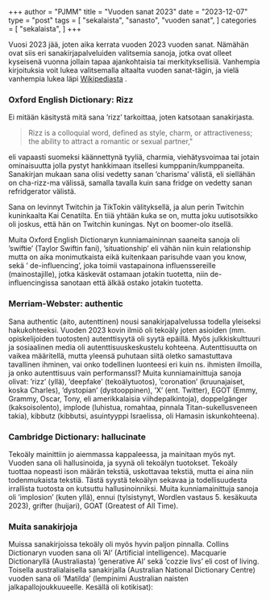 +++
author = "PJMM"
title = "Vuoden sanat 2023"
date = "2023-12-07"
type = "post"
tags = [
    "sekalaista",
    "sanasto",
    "vuoden sanat",
    ]
categories = [
    "sekalaista",
]
+++

Vuosi 2023 jää, joten aika kerrata vuoden 2023 vuoden sanat. Nämähän ovat siis eri sanakirjapalveluiden valitsemia sanoja, jotka ovat olleet kyseisenä vuonna jollain tapaa ajankohtaisia tai merkityksellisiä. Vanhempia kirjoituksia voit lukea valitsemalla altaalta vuoden sanat-tägin, ja vielä vanhempia lukea läpi [Wikipediasta](https://en.wikipedia.org/wiki/Word_of_the_year)
. 

### Oxford English Dictionary: Rizz
Ei mitään käsitystä mitä sana ’rizz’ tarkoittaa, joten katsotaan sanakirjasta.
>Rizz is a colloquial word, defined as style, charm, or attractiveness; the ability to attract a romantic or sexual partner,"

eli vapaasti suomeksi käännettynä tyyliä, charmia, viehätysvoimaa tai jotain ominaisuutta jolla pystyt hankkimaan itsellesi kumppanin/kumppaneita. 
Sanakirjan mukaan sana olisi vedetty sanan ’charisma’ välistä, eli siellähän on cha-rizz-ma välissä, samalla tavalla kuin sana fridge on vedetty sanan refridgerator välistä.

Sana on levinnyt Twitchin ja TikTokin välityksellä, ja alun perin Twitchin kuninkaalta Kai Cenatilta. En tiiä yhtään kuka se on,  mutta joku uutisotsikko oli joskus, että hän on Twitchin kuningas. Nyt on boomer-olo itsellä. 

Muita Oxford English Dictionaryn kunniamaininnan saaneita sanoja oli ’swiftie’ (Taylor Swiftin fani), ’situationship’ eli vähän niin kuin relationship mutta on aika monimutkaista eikä kuitenkaan parisuhde vaan you know, sekä ’ de-influencing’, joka toimii vastapainona influenssereille (mainostajille), jotka käskevät ostamaan jotakin tuotetta, niin de-influencingissa sanotaan että älkää ostako jotakin tuotetta. 

### Merriam-Webster: authentic
Sana authentic (aito, autenttinen) nousi sanakirjapalvelussa todella yleiseksi hakukohteeksi. Vuoden 2023 kovin ilmiö oli tekoäly joten asioiden (mm. opiskelijoiden tuotosten) autenttisyytä oli syytä epäillä. Myös julkkiskulttuuri ja sosiaalinen media oli autenttisuuskeskustelu kohteena. 
Autenttisuutta on vaikea määritellä, mutta yleensä puhutaan siitä oletko samastuttava tavallinen ihminen, vai onko todellinen luonteesi eri kuin ns. ihmisten ilmoilla, ja onko autenttisuus vain performanssI?
Muita kunniamainittuja sanoja olivat: ’rizz’ (yllä), ’deepfake’ (tekoälytuotos), ’coronation’ (kruunajaiset, koska Charles), ’dystopian’ (dystooppinen), ’X’ (ent. Twitter), EGOT (Emmy, Grammy, Oscar, Tony, eli amerikkalaisia viihdepalkintoja), doppelgänger (kaksoisolento), implode (luhistua, romahtaa, pinnala Titan-sukellusveneen takia), kibbutz (kibbutsi, asuintyyppi Israelissa, oli Hamasin iskunkohteena). 

### Cambridge Dictionary: hallucinate
Tekoäly mainittiin jo aiemmassa kappaleessa, ja mainitaan myös nyt. Vuoden sana oli hallusinoida, ja syynä oli tekoälyn tuotokset. Tekoäly tuottaa nopeasti ison määrän tekstiä, uskottavaa tekstiä, mutta ei aina niin todenmukaista tekstiä. Tästä syystä tekoälyn sekavaa ja todellisuudesta irrallista tuotosta on kutsuttu hallusinoinniksi. 
Muita kunniamainittuja sanoja oli ’implosion’ (kuten yllä), ennui (tylsistynyt, Wordlen vastaus 5. kesäkuuta 2023), grifter (huijari), GOAT (Greatest of All Time).

### Muita sanakirjoja
Muissa sanakirjoissa tekoäly oli myös hyvin paljon pinnalla. Collins Dictionaryn vuoden sana oli ’AI’ (Artificial intelligence). Macquarie Dictionaryllä (Australiasta) ’generative AI’ sekä ’cozzie livs’ eli cost of living. Toisella australialaisella sanakirjalla (Australian National Dictionary Centre) vuoden sana oli ’Matilda’ (lempinimi Australian naisten jalkapallojoukkuueelle. Kesällä oli kotikisat):
